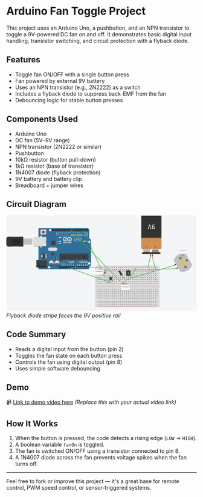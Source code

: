 # Arduino Fan Toggle Project

This project uses an Arduino Uno, a pushbutton, and an NPN transistor to toggle a 9V-powered DC fan on and off. It demonstrates basic digital input handling, transistor switching, and circuit protection with a flyback diode.

## Features

- Toggle fan ON/OFF with a single button press
- Fan powered by external 9V battery
- Uses an NPN transistor (e.g., 2N2222) as a switch
- Includes a flyback diode to suppress back-EMF from the fan
- Debouncing logic for stable button presses

## Components Used

- Arduino Uno
- DC fan (5V–9V range)
- NPN transistor (2N2222 or similar)
- Pushbutton
- 10kΩ resistor (button pull-down)
- 1kΩ resistor (base of transistor)
- 1N4007 diode (flyback protection)
- 9V battery and battery clip
- Breadboard + jumper wires

## Circuit Diagram

![Schematic](schematic.png)  
*Flyback diode stripe faces the 9V positive rail*

## Code Summary

- Reads a digital input from the button (pin 2)
- Toggles the fan state on each button press
- Controls the fan using digital output (pin 8)
- Uses simple software debouncing

## Demo

📹 [Link to demo video here](https://yourlink.com) *(Replace this with your actual video link)*

## How It Works

1. When the button is pressed, the code detects a rising edge (`LOW` → `HIGH`).
2. A boolean variable `fanOn` is toggled.
3. The fan is switched ON/OFF using a transistor connected to pin 8.
4. A 1N4007 diode across the fan prevents voltage spikes when the fan turns off.

---

Feel free to fork or improve this project — it's a great base for remote control, PWM speed control, or sensor-triggered systems.
